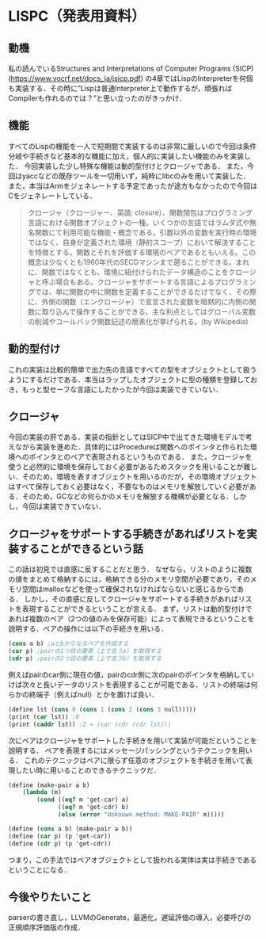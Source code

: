 # LISPC（発表用資料）
## 動機
私の読んでいるStructures and Interpretations of Computer Programs (SICP) (https://www.vocrf.net/docs_ja/jsicp.pdf) の4章ではLispのInterpreterを何個も実装する．その時に”Lispは普通Interpreter上で動作するが，頑張ればCompilerも作れるのでは？”と思い立ったのがきっかけ．
## 機能
すべてのLispの機能を一人で短期間で実装するのは非常に厳しいので今回は条件分岐や手続きなど基本的な機能に加え，個人的に実装したい機能のみを実装した．
今回実装した少し特殊な機能は動的型付けとクロージャである．
また，今回はyaccなどの既存ツールを一切用いず，純粋にlibcのみを用いて実装した．
また，本当はArmをジェネレートする予定であったが途方もなかったので今回はCをジェネレートしている．

> クロージャ（クロージャー、英語: closure）、関数閉包はプログラミング言語における関数オブジェクトの一種。いくつかの言語ではラムダ式や無名関数にて利用可能な機能・概念である。引数以外の変数を実行時の環境ではなく、自身が定義された環境（静的スコープ）において解決することを特徴とする。関数とそれを評価する環境のペアであるともいえる。この概念は少なくとも1960年代のSECDマシンまで遡ることができる。まれに、関数ではなくとも、環境に紐付けられたデータ構造のことをクロージャと呼ぶ場合もある。クロージャをサポートする言語によるプログラミングでは、単に関数の中に関数を定義することができるだけでなく、その際に、外側の関数（エンクロージャ）で宣言された変数を暗黙的に内側の関数に取り込んで操作することができる。主な利点としてはグローバル変数の削減やコールバック関数記述の簡素化が挙げられる。(by Wikipedia)

## 動的型付け
これの実装は比較的簡単で出力先の言語ですべての型をオブジェクトとして扱うようにするだけである．本当はラップしたオブジェクトに型の種類を登録しておき，もっと型セーフな言語にしたかったが今回は実装できていない．
## クロージャ
今回の実装の肝である．実装の指針としてはSICP中で出てきた環境モデルで考えながら実装を進めた．具体的にはProcedureは関数へのポインタと作られた環境へのポインタとのペアで表現されるというものである．
また，クロージャを使うと必然的に環境を保存しておく必要があるためスタックを用いることが難しい．そのため，環境を表すオブジェクトを用いるのだが，その環境オブジェクトはすべて保存しておく必要はなく，不要なものはメモリを解放していく必要がある．そのため，GCなどの何らかのメモリを解放する機構が必要となる．しかし，今回は実装できていない．
## クロージャをサポートする手続きがあればリストを実装することができるという話
この話は初見では直感に反することだと思う．
なぜなら，リストのように複数の値をまとめて格納するには，格納できる分のメモリ空間が必要であり，そのメモリ空間はmallocなどを使って確保されなければならないと感じるからである．
しかし，その直感に反してクロージャをサポートする手続きがあればリストを表現することができるということが言える．
まず，リストは動的型付けであれば複数のペア（2つの値のみを保存可能）によって表現できるということを説明する．ペアの操作には以下の手続きを用いる．

``` scheme
(cons a b) ;aとbからなるペアを作成する
(car p) ;pairの1つ目の要素（上で言うa）を取得する
(cdr p) ;pairの2つ目の要素（上で言うb）を取得する
```
例えばpairのcar側に現在の値，pairのcdr側に次のpairのポインタを格納していけば次々と長いデータのリストを表現することが可能である．リストの終端は何らかの終端子（例えばnull）とかを置けば良い．
``` scheme
(define lst (cons 0 (cons 1 (cons 2 (cons 3 null)))))
(print (car lst)) ;0
(print (caddr lst)) ;2 = (car (cdr (cdr lst)))
```
次にペアはクロージャをサポートした手続きを用いて実装が可能だということを説明する．
ペアを表現するにはメッセージパッシングというテクニックを用いる．
これのテクニックはペアに限らず任意のオブジェクトを手続きを用いて表現したい時に用いることのできるテクニックだ．
``` scheme
(define (make-pair a b)
	(lambda (m)
		(cond ((eq? m 'get-car) a)
			  ((eq? m 'get-cdr) b)
			  (else (error "Unknown method: MAKE-PAIR" m)))))

(define (cons a b) (make-pair a b))
(define (car p) (p 'get-car))
(define (cdr p) (p 'get-cdr))
```
つまり，この手法ではペアオブジェクトとして扱われる実体は実は手続きであるということになる．
## 今後やりたいこと
parserの書き直し，LLVMのGenerate，最適化，遅延評価の導入，必要呼びの正規順序評価版の作成．